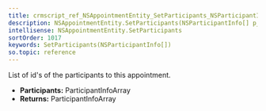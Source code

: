 ```yaml
---
title: crmscript_ref_NSAppointmentEntity_SetParticipants_NSParticipantInfo__p_0
description: NSAppointmentEntity.SetParticipants(NSParticipantInfo[] p_0)
intellisense: NSAppointmentEntity.SetParticipants
sortOrder: 1017
keywords: SetParticipants(NSParticipantInfo[])
so.topic: reference
---
```



List of id's of the participants to this appointment.



* **Participants:** ParticipantInfoArray
* **Returns:** ParticipantInfoArray


